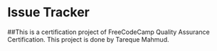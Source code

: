 # Issue Tracker

##This is a certification project of FreeCodeCamp Quality Assurance Certification. This project is done by Tareque Mahmud.

